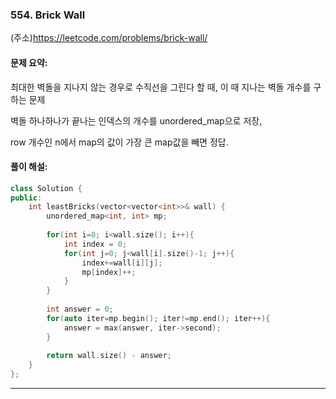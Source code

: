 ### 554. Brick Wall
(주소)https://leetcode.com/problems/brick-wall/



#### 문제 요약:

최대한 벽돌을 지나지 않는 경우로 수직선을 그린다 할 때, 이 때 지나는 벽돌 개수를 구하는 문제

벽돌 하나하나가 끝나는 인덱스의 개수를 unordered_map으로 저장, 

row 개수인 n에서 map의 값이 가장 큰 map값을 빼면 정답.


#### 풀이 해설:



```c++
class Solution {
public:
    int leastBricks(vector<vector<int>>& wall) {
        unordered_map<int, int> mp;
        
        for(int i=0; i<wall.size(); i++){
            int index = 0;
            for(int j=0; j<wall[i].size()-1; j++){
                index+=wall[i][j];
                mp[index]++;
            }
        }
        
        int answer = 0;
        for(auto iter=mp.begin(); iter!=mp.end(); iter++){
            answer = max(answer, iter->second);
        }
        
        return wall.size() - answer;
    }
};
```
---
